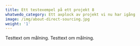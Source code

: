 ```yaml
---
title: Ett testexempel på ett projekt 8
whatwedo_category: Ett axplock av projekt vi nu har igång
image: /img/about-direct-sourcing.jpg
weight: '1'
---
```

Testtext om målning. Testtext om målning.
